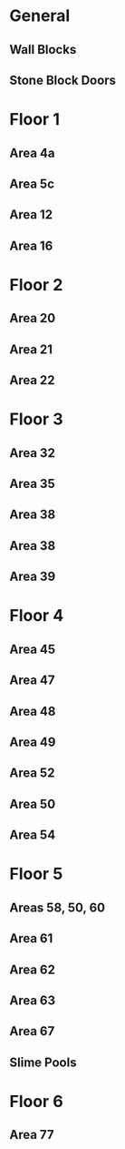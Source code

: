 # General
## Wall Blocks
## Stone Block Doors

# Floor 1
## Area 4a
## Area 5c
## Area 12
## Area 16

# Floor 2
## Area 20
## Area 21
## Area 22

# Floor 3
## Area 32
## Area 35
## Area 38
## Area 38
## Area 39

# Floor 4
## Area 45
## Area 47
## Area 48
## Area 49
## Area 52
## Area 50
## Area 54

# Floor 5
## Areas 58, 50, 60
## Area 61
## Area 62
## Area 63
## Area 67
## Slime Pools

# Floor 6
## Area 77
